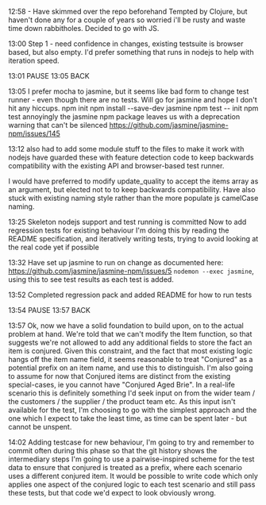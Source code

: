 12:58 - Have skimmed over the repo beforehand
Tempted by Clojure, but haven't done any for a couple of years so worried i'll be rusty and waste time down rabbitholes.
Decided to go with JS.

13:00
Step 1 - need confidence in changes, existing testsuite is browser based, but also empty. I'd prefer something that runs in nodejs to help with iteration speed.

13:01 PAUSE
13:05 BACK

13:05 I prefer mocha to jasmine, but it seems like bad form to change test runner - even though there are no tests. Will go for jasmine and hope I don't hit any hiccups.
npm init
npm install --save-dev jasmine
npm test -- init
npm test
annoyingly the jasmine npm package leaves us with a deprecation warning that can't be silenced https://github.com/jasmine/jasmine-npm/issues/145

13:12
also had to add some module stuff to the files to make it work with nodejs
have guarded these with feature detection code to keep backwards compatibility with the existing API and browser-based test runner.

I would have preferred to modify update_quality to accept the items array as an argument, but elected not to to keep backwards compatibility. Have also stuck with existing naming style rather than the more populate js camelCase naming.

13:25
Skeleton nodejs support and test running is committed
Now to add regression tests for existing behaviour
I'm doing this by reading the README specification, and iteratively writing tests, trying to avoid looking at the real code yet if possible

13:32
Have set up jasmine to run on change as documented here: https://github.com/jasmine/jasmine-npm/issues/5
`nodemon --exec jasmine`, using this to see test results as each test is added.

13:52
Completed regression pack and added README for how to run tests

13:54 PAUSE
13:57 BACK

13:57
Ok, now we have a solid foundation to build upon, on to the actual problem at hand.
We're told that we can't modify the Item function, so that suggests we're not allowed to add any additional fields to store the fact an item is conjured. Given this constraint, and the fact that most existing logic hangs off the item name field, it seems reasonable to treat "Conjured" as a potential prefix on an item name, and use this to distinguish.
I'm also going to assume for now that Conjured items are distinct from the existing special-cases, ie you cannot have "Conjured Aged Brie".
In a real-life scenario this is definitely something I'd seek input on from the wider team / the customers / the supplier / the product team etc.
As this input isn't available for the test, I'm choosing to go with the simplest approach and the one which I expect to take the least time, as time can be spent later - but cannot be unspent.

14:02
Adding testcase for new behaviour, I'm going to try and remember to commit often during this phase so that the git history shows the intermediary steps
I'm going to use a pairwise-inspired scheme for the test data to ensure that conjured is treated as a prefix, where each scenario uses a different conjured item. It would be possible to write code which only applies one aspect of the conjured logic to each test scenario and still pass these tests, but that code we'd expect to look obviously wrong.
